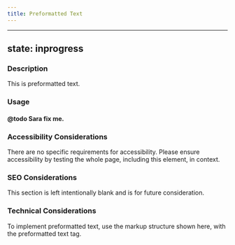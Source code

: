 ```yaml
---
title: Preformatted Text
---
```


---
state: inprogress
---

### Description
This is preformatted text.

### Usage
#### @todo Sara fix me.

### Accessibility Considerations
There are no specific requirements for accessibility. Please ensure accessibility by testing the whole page, including this element, in context.

### SEO Considerations
This section is left intentionally blank and is for future consideration.

### Technical Considerations
To implement preformatted text, use the markup structure shown here, with the preformatted text tag.
